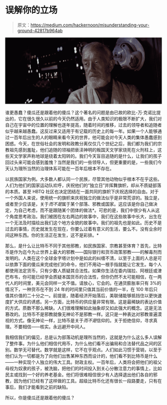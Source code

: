 # 误解你的立场

> 原文：<https://medium.com/hackernoon/misunderstanding-your-ground-42817b964ab>

![](img/236f16cf925e1311d69c9d486c526800.png)

谁更愚蠢？傻瓜还是跟着他的傻瓜？这个著名的问题是由已故的欧比-万·克诺比提出的，它在很久很久以前的今天仍然适用。由于人类知识的极限不断扩大，我们对自己在宇宙中的位置的理解也逐年提高，随着时间的推移，过去的领导者和追随者似乎越来越愚蠢。这反过来又适用于有记载的历史上的每一年。如果一个人能够通过一百年后出生的人的眼睛来看今天的世界，他可能会对今天人类的集体愚蠢感到困惑。今天，在世俗社会的发明和政教分离仅仅几个世纪之后，我们都为我们的宗教祖先感到羞耻，他们追随的领袖把亵渎神明的叛国天文学家烧死在火刑柱上，这些天文学家声称地球是绕着太阳转的。我们今天盲目追随的是什么，让我们的孩子回过头来可能会感到羞愧？当然是我们的一些领导人，但更重要的是，一些我们今天认为理所当然的治理体系可能在一百年后根本不存在。

以民族国家为例。大多数人都认同一个民族，尽管其他动物似乎根本不在乎这些。人们为他们的国家运动队欢呼，庆祝他们的“独立日”并挥舞旗帜，却从不质疑部落的本质。甚至 HBTQ 社区也决定团结在一面共同的旗帜下庆祝选择的自由。对于一个外国人来说，使用统一的旗帜来庆祝独立的做法似乎是非常荒谬的。独立是，或者至少应该是，关于*而不是*属于某个部落、邪教或国家。这应该是你自己做决定，为自己考虑，而不是跟随某个团体的做法*。可悲的是，我们中很少有人从这个角度思考政治。我们被困在左右两边的故事中，我们在这些故事中长大，出生在一个无法及时描绘出我们这个地方全貌的故事中。我们的祖先也是如此。历史不是过去的事情，历史就发生在现在，你要么过着有意义的生活，要么不。没有业余时间这种东西。你的生活正在发生，这不是彩排。*

那么，是什么让比特币不同于其他邪教，如民族国家、宗教甚至体育？首先，比特币是作为迄今为止世界上最大的邪教——国际银行和货币政策邪教——的解毒剂而发明的。人类在这个全球金字塔计划中是如此的纠缠不清，以至于上面的人总是可以依靠下面的傻瓜来完成他们的命令，他们不用动一根手指就能让它发生。每个人都使用法定货币，只有少数人质疑其合法性。如果你生活在委内瑞拉、阿根廷或津巴布韦，你可能已经学会质疑本国货币的合法性，但你仍然不太可能相信，在一两代人的时间里，美元会同样一文不值。请放心，它会的。在通货膨胀率只有 3%的情况下，一种货币在不到 24 年的时间里只值其当前价值的一半，在 100 年后只值其价值的二十分之一。前提是，随着经济开始落后，美联储能够抵挡住以更快速度扩大供应的诱惑。另一方面，比特币的供应量非常有限。这是最稀缺的表达价值的方式。质数不那么稀缺。人们很难理解如此抽象却又如此强大的概念。这是无法篡改的。比特币不是邪教就像无神论不是邪教一样。这只是一种表达对邪教普遍漠视的方式。像无神论一样，比特币是关于*而不是*信仰的。关于拒绝信仰，寻求真理。不要相信——核实。永远避开中间人。

我相信我们的偏见，总是认为部落动机是理所当然的，这就是为什么这么多人误解了整件事。为什么他们相信代用币，为什么他们看不出骗局和合法替代品之间的区别。数学无可替代。数学就是这样，它不在乎观点。人们如此习惯于营销，以至于他们认为一切都是为了向他们出售某种东西而设计的，他们看不到比特币是什么——一种实现个人独立的伟大工具。财政主权。一百年后，人类将会把他们的祖父母视为奴隶的孩子，被洗脑，把他们的时间投入到关心分散注意力的事情上，比如民主或找到一个好的养老基金。他们将很难相信很少有人选择退出他们各自的邪教，因为他们已经有了这样做的工具。超级比特币化还有很长一段路要走，只有在事后，我们才能看到之前的缺陷。

所以，你是傻瓜还是跟着他的傻瓜？